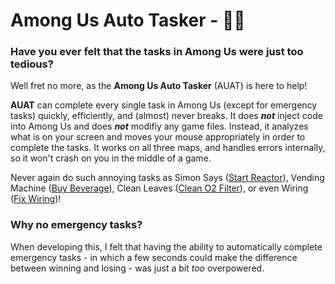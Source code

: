 # Among Us Auto Tasker - 🤖🔧
### Have you ever felt that the tasks in Among Us were just too tedious?
Well fret no more, as the **Among Us Auto Tasker** (AUAT) is here to help!

**AUAT** can complete every single task in Among Us (except for emergency tasks) quickly, efficiently, and (almost) never breaks. It does ***not*** inject code into Among Us and does ***not*** modifiy any game files. Instead, it analyzes what is on your screen and moves your mouse appropriately in order to complete the tasks. It works on all three maps, and handles errors internally, so it won\'t crash on you in the middle of a game.

Never again do such annoying tasks as Simon Says ([Start Reactor](https://among-us.fandom.com/wiki/Start_Reactor "Start Reactor")), Vending Machine ([Buy Beverage](https://among-us.fandom.com/wiki/Buy_Beverage "Buy Beverage")), Clean Leaves ([Clean O2 Filter](https://among-us.fandom.com/wiki/Clean_O2_Filter "Clean O2 Filter")), or even Wiring ([Fix Wiring](https://among-us.fandom.com/wiki/Fix_Wiring "Fix Wiring"))!


### Why no emergency tasks?
When developing this, I felt that having the ability to automatically complete emergency tasks - in which a few seconds could make the difference between winning and losing - was just a bit *too* overpowered.